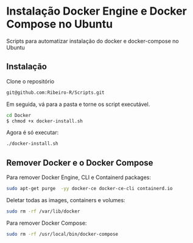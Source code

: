 # Instalação Docker Engine e Docker Compose no Ubuntu

Scripts para automatizar instalação do docker e docker-compose no Ubuntu

## Instalação

Clone o repositório

~~~bash
git@github.com:Ribeiro-R/Scripts.git
~~~

Em seguida, vá para a pasta e torne os script executável.

~~~bash
cd Docker
$ chmod +x docker-install.sh
~~~

Agora é só executar:

~~~bash
./docker-install.sh
~~~

## Remover Docker e o Docker Compose

Para remover Docker Engine, CLI e Containerd packages:

~~~bash
sudo apt-get purge  -yy docker-ce docker-ce-cli containerd.io
~~~

Deletar todas as images, containers e volumes:

~~~bash
sudo rm -rf /var/lib/docker
~~~

Para remover Docker Compose:

~~~bash
sudo rm -rf /usr/local/bin/docker-compose
~~~
